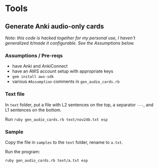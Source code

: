# Tools

## Generate Anki audio-only cards

_Note: this code is hacked together for my personal use, I haven't generalized it/made it configurable.  See the Assumptions below._

### Assumptions / Pre-reqs

* have Anki and AnkiConnect
* have an AWS account setup with appropriate keys
* `gem install aws-sdk`
* various `#Assumption` comments in `gen_audio_cards.rb`

### Text file

In `text` folder, put a file with L2 sentences on the top, a separator `---`, and L1 sentences on the bottom.

Run `ruby gen_audio_cards.rb text/nov24b.txt esp`

### Sample

Copy the file in `samples` to the `text` folder, rename to `a.txt`.

Run the program:

```
ruby gen_audio_cards.rb text/a.txt esp
```